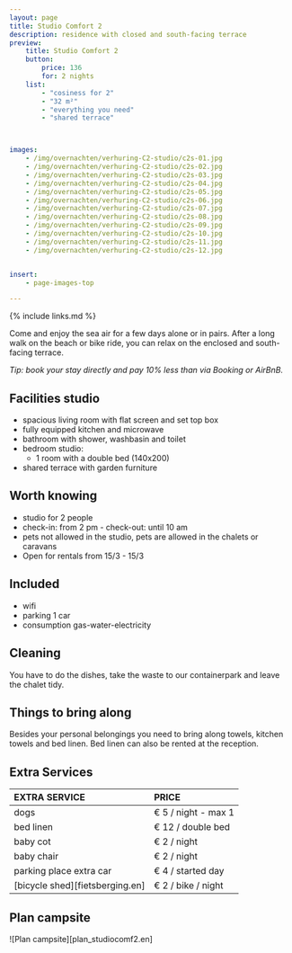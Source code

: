 ```yaml
---
layout: page
title: Studio Comfort 2
description: residence with closed and south-facing terrace
preview:
    title: Studio Comfort 2
    button:
        price: 136
        for: 2 nights
    list:
        - "cosiness for 2"
        - "32 m²"
        - "everything you need"
        - "shared terrace"



images:
    - /img/overnachten/verhuring-C2-studio/c2s-01.jpg
    - /img/overnachten/verhuring-C2-studio/c2s-02.jpg
    - /img/overnachten/verhuring-C2-studio/c2s-03.jpg
    - /img/overnachten/verhuring-C2-studio/c2s-04.jpg
    - /img/overnachten/verhuring-C2-studio/c2s-05.jpg
    - /img/overnachten/verhuring-C2-studio/c2s-06.jpg
    - /img/overnachten/verhuring-C2-studio/c2s-07.jpg
    - /img/overnachten/verhuring-C2-studio/c2s-08.jpg
    - /img/overnachten/verhuring-C2-studio/c2s-09.jpg
    - /img/overnachten/verhuring-C2-studio/c2s-10.jpg
    - /img/overnachten/verhuring-C2-studio/c2s-11.jpg
    - /img/overnachten/verhuring-C2-studio/c2s-12.jpg


insert:
    - page-images-top

---
```


{% include links.md %}

Come and enjoy the sea air for a few days alone or in pairs. After a long walk on the beach or bike ride, you can relax on the enclosed and south-facing terrace.

*Tip: book your stay directly and pay 10% less than via Booking or AirBnB.*

## Facilities studio

- spacious living room with flat screen and set top box
- fully equipped kitchen and microwave
- bathroom with shower, washbasin and toilet
- bedroom studio:
    - 1 room with a double bed (140x200)
- shared terrace with garden furniture

## Worth knowing

- studio for 2 people
- check-in: from 2 pm - check-out: until 10 am
- pets not allowed in the studio, pets are allowed in the chalets or caravans
- Open for rentals from 15/3 - 15/3


## Included
- wifi
- parking 1 car
- consumption gas-water-electricity

## Cleaning
You have to do the dishes, take the waste to our containerpark and leave the chalet tidy.

## Things to bring along
Besides your personal belongings you need to bring along towels, kitchen towels and bed linen.
Bed linen can also be rented at the reception.


## Extra Services

EXTRA SERVICE            | PRICE
:-------------------|:-----------|
dogs               | € 5 / night - max 1
bed linen        | € 12 / double bed
baby cot          | € 2 / night
baby chair         | € 2 / night
parking place extra car  | € 4 / started day
[bicycle shed][fietsberging.en]| € 2 / bike / night


## Plan campsite

![Plan campsite][plan_studiocomf2.en]
